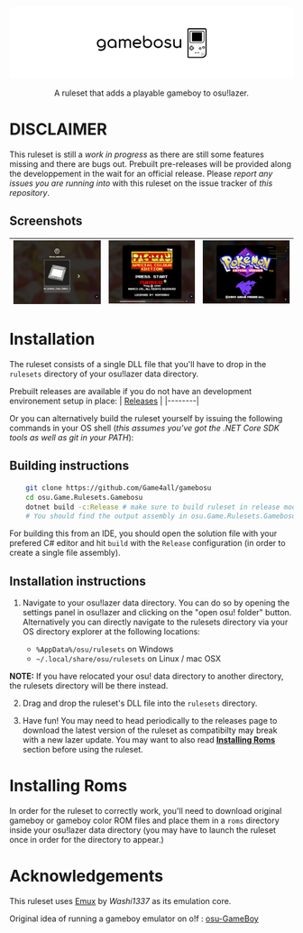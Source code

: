 <div align="center">
<img src="assets/banner.png" align="center"/>
<br>
<br>
A ruleset that adds a playable gameboy to osu!lazer.
</div>

# **DISCLAIMER**

This ruleset is still a _work in progress_ as there are still some features missing and there are bugs out. Prebuilt pre-releases will be provided along the developpement in the wait for an official release. Please _report any issues you are running into_ with this ruleset on the issue tracker of _this repository_.

## Screenshots
![rom selection](assets/screenshot_selection.png) | ![gameplay](assets/screenshot_gameplay.png)| ![gameplay2](assets/screenshot_gameplay2.png)
|--| --| -- |

# Installation 

The ruleset consists of a single DLL file that you'll have to drop in the `rulesets` directory of your osu!lazer data directory.

Prebuilt releases are available if you do not have an development environement setup in place:
| [Releases](https://github.com/Game4all/gamebosu/releases) |
|--------|

Or you can alternatively build the ruleset yourself by issuing the following commands in your OS shell (_this assumes you've got the .NET Core SDK tools as well as git in your PATH_):

## Building instructions

```bash
    git clone https://github.com/Game4all/gamebosu
    cd osu.Game.Rulesets.Gamebosu
    dotnet build -c:Release # make sure to build ruleset in release mode to create a single file assembly
    # You should find the output assembly in osu.Game.Rulesets.Gamebosu/bin/Release/packed/osu.Game.Rulesets.Gamebosu.dll   
```

For building this from an IDE, you should open the solution file with your prefered C# editor and hit `build` with the `Release` configuration (in order to create a single file assembly).

## Installation instructions

1. Navigate to your osu!lazer data directory. You can do so by opening the settings panel in osu!lazer and clicking on the "open osu! folder" button. Alternatively you can directly navigate to the rulesets directory via your OS directory explorer at the following locations:

   * `%AppData%/osu/rulesets` on Windows
   * `~/.local/share/osu/rulesets` on Linux / mac OSX

**NOTE:** If you have relocated your osu! data directory to another directory, the rulesets directory will be there instead.

2. Drag and drop the ruleset's DLL file into the `rulesets` directory.

3. Have fun! You may need to head periodically to the releases page to download the latest version of the ruleset as compatibilty may break with a new lazer update. You may want to also read [**Installing Roms**](#Installing-Roms) section before using the ruleset.

# Installing Roms

In order for the ruleset to correctly work, you'll need to download original gameboy or gameboy color ROM files and place them in a `roms` directory inside your osu!lazer data directory (you may have to launch the ruleset once in order for the directory to appear.)

# Acknowledgements

This ruleset uses [Emux](https://github.com/Washi1337/Emux) by _Washi1337_ as its emulation core.

Original idea of running a gameboy emulator on o!f : [osu-GameBoy](https://github.com/osu-Karaoke/osu-GameBoy)